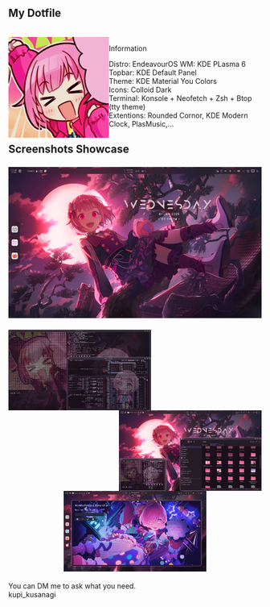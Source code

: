 ## My Dotfile<br>

<br clear="both">

<img align="left" height="200" src="https://github.com/kupidayo/dotfile/blob/main/b5079d66-c8a9-4115-b5ba-507369bcfc4a.png?raw=true"  />

<detail>Information<detail><br>



Distro: EndeavourOS
WM: KDE PLasma 6
Topbar: KDE Default Panel<br>
Theme: KDE Material You Colors<br>
Icons: Colloid Dark<br>
Terminal: Konsole + Neofetch + Zsh + Btop (tty theme)<br>
Extentions: Rounded Cornor, KDE Modern Clock, PlasMusic,...<br>

## <detail><b>Screenshots Showcase</b></detail>
###

<img align="left" height="300" src="https://github.com/kupidayo/dotfile/blob/main/pic%201.png?raw=true"  />

###

<br clear="both">

<p align="left"></p>

###

<img align="left" height="160" src="https://github.com/kupidayo/dotfile/blob/main/pic%202.png?raw=true"  />

###

<img align="right" height="160" src="https://github.com/kupidayo/dotfile/blob/main/pic%203.png?raw=true"  />

###

<div align="center">
  <img height="160" src="https://github.com/kupidayo/dotfile/blob/main/pic%204.png?raw=true"  />
</div>



<br>
You can DM me to ask what you need.<br>
kupi_kusanagi



